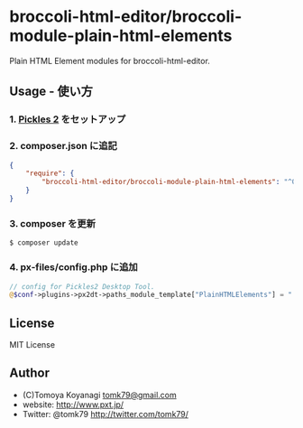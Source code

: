 broccoli-html-editor/broccoli-module-plain-html-elements
=========

Plain HTML Element modules for broccoli-html-editor.

## Usage - 使い方

### 1. [Pickles 2](http://pickles2.pxt.jp/) をセットアップ

### 2. composer.json に追記

```json
{
    "require": {
        "broccoli-html-editor/broccoli-module-plain-html-elements": "^0.1"
    }
}
```

### 3. composer を更新

```
$ composer update
```

### 4. px-files/config.php に追加

```php
// config for Pickles2 Desktop Tool.
@$conf->plugins->px2dt->paths_module_template["PlainHTMLElements"] = "./vendor/pickles2/broccoli-module-plain-html-elements/modules/";
```


## License

MIT License


## Author

- (C)Tomoya Koyanagi <tomk79@gmail.com>
- website: <http://www.pxt.jp/>
- Twitter: @tomk79 <http://twitter.com/tomk79/>
